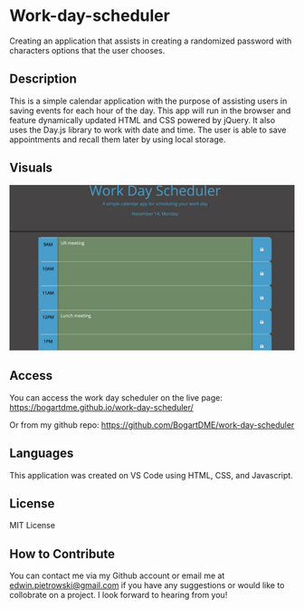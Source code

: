 # Work-day-scheduler


Creating an application that assists in creating a randomized password with characters options that the user chooses.


## Description

This is a simple calendar application with the purpose of assisting users in saving events for each hour of the day. This app will run in the browser and feature dynamically updated HTML and CSS powered by jQuery. It also uses the Day.js library to work with date and time. The user is able to save appointments and recall them later by using local storage. 

## Visuals

![fullsite](./assets/images/Screen%20Shot%202022-11-14%20at%2011.17.53%20PM.png)


## Access 

You can access the work day scheduler on the live page: https://bogartdme.github.io/work-day-scheduler/

Or from my github repo: https://github.com/BogartDME/work-day-scheduler

## Languages

This application was created on VS Code using HTML, CSS, and Javascript.



## License

MIT License


## How to Contribute

You can contact me via my Github account or email me at edwin.pietrowski@gmail.com if you have any suggestions or would like to collobrate on a project. I look forward to hearing from you!


